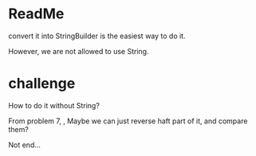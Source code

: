 # ReadMe 

convert it into StringBuilder is the easiest way to do it.

However, we are not allowed to use String.

# challenge

How to do it without String? 

From problem 7, <reverse integer>, Maybe we can just reverse haft part of it, and compare them?


Not end...

